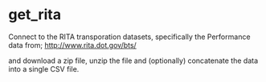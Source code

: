 get_rita
========

Connect to the RITA transporation datasets, specifically the Performance data from;
  http://www.rita.dot.gov/bts/

and download a zip file, unzip the file and (optionally) concatenate the data into a single CSV file.
